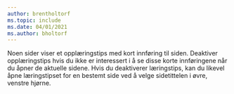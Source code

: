 ```yaml
---
author: brentholtorf
ms.topic: include
ms.date: 04/01/2021
ms.author: bholtorf
---
```

Noen sider viser et opplæringstips med kort innføring til siden. Deaktiver opplæringstips hvis du ikke er interessert i å se disse korte innføringene når du åpner de aktuelle sidene. Hvis du deaktiverer læringstips, kan du likevel åpne læringstipset for en bestemt side ved å velge sidetittelen i øvre, venstre hjørne.  
